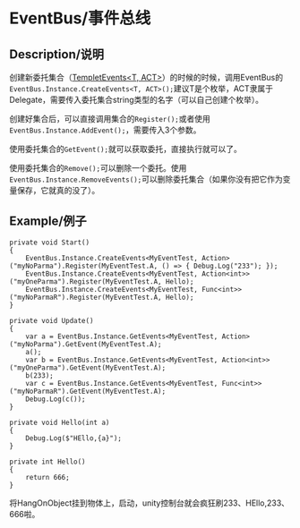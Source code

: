 # EventBus/事件总线

## Description/说明
创建新委托集合（[TempletEvents<T, ACT>][1]）的时候的时候，调用EventBus的`EventBus.Instance.CreateEvents<T, ACT>();`建议T是个枚举，ACT隶属于Delegate，需要传入委托集合string类型的名字（可以自己创建个枚举）。

创建好集合后，可以直接调用集合的`Register();`或者使用`EventBus.Instance.AddEvent();`，需要传入3个参数。

使用委托集合的`GetEvent();`就可以获取委托，直接执行就可以了。

使用委托集合的`Remove();`可以删除一个委托。使用`EventBus.Instance.RemoveEvents();`可以删除委托集合（如果你没有把它作为变量保存，它就真的没了）。

## Example/例子
```
private void Start()
{
	EventBus.Instance.CreateEvents<MyEventTest, Action>("myNoParma").Register(MyEventTest.A, () => { Debug.Log("233"); });
	EventBus.Instance.CreateEvents<MyEventTest, Action<int>>("myOneParma").Register(MyEventTest.A, Hello);
	EventBus.Instance.CreateEvents<MyEventTest, Func<int>>("myNoParmaR").Register(MyEventTest.A, Hello);
}

private void Update()
{
	var a = EventBus.Instance.GetEvents<MyEventTest, Action>("myNoParma").GetEvent(MyEventTest.A);
	a();
	var b = EventBus.Instance.GetEvents<MyEventTest, Action<int>>("myOneParma").GetEvent(MyEventTest.A);
	b(233);
	var c = EventBus.Instance.GetEvents<MyEventTest, Func<int>>("myNoParmaR").GetEvent(MyEventTest.A);
	Debug.Log(c());
}

private void Hello(int a)
{
	Debug.Log($"HEllo,{a}");
}

private int Hello()
{
	return 666;
}
```

将HangOnObject挂到物体上，启动，unity控制台就会疯狂刷233、HEllo,233、666啦。

[1]:https://github.com/ksgfk/BreakdawnCore/blob/master/Assets/BreakdawnCore/Event/TempletEvents.cs